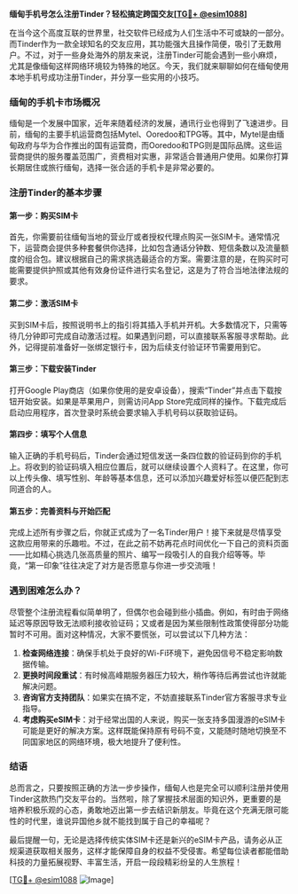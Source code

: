 **缅甸手机号怎么注册Tinder？轻松搞定跨国交友[[TG💪+ @esim1088](https://t.me/s/esim1088)]**

在当今这个高度互联的世界里，社交软件已经成为人们生活中不可或缺的一部分。而Tinder作为一款全球知名的交友应用，其功能强大且操作简便，吸引了无数用户。不过，对于一些身处海外的朋友来说，注册Tinder可能会遇到一些小麻烦，尤其是像缅甸这样网络环境较为特殊的地区。今天，我们就来聊聊如何在缅甸使用本地手机号成功注册Tinder，并分享一些实用的小技巧。

### 缅甸的手机卡市场概况

缅甸是一个发展中国家，近年来随着经济的发展，通讯行业也得到了飞速进步。目前，缅甸的主要手机运营商包括Mytel、Ooredoo和TPG等。其中，Mytel是由缅甸政府与华为合作推出的国有运营商，而Ooredoo和TPG则是国际品牌。这些运营商提供的服务覆盖范围广，资费相对实惠，非常适合普通用户使用。如果你打算长期居住或旅行缅甸，选择一张合适的手机卡是非常必要的。

### 注册Tinder的基本步骤

#### 第一步：购买SIM卡
首先，你需要前往缅甸当地的营业厅或者授权代理点购买一张SIM卡。通常情况下，运营商会提供多种套餐供你选择，比如包含通话分钟数、短信条数以及流量额度的组合包。建议根据自己的需求挑选最适合的方案。需要注意的是，在购买时可能需要提供护照或其他有效身份证件进行实名登记，这是为了符合当地法律法规的要求。

#### 第二步：激活SIM卡
买到SIM卡后，按照说明书上的指引将其插入手机并开机。大多数情况下，只需等待几分钟即可完成自动激活过程。如果遇到问题，可以直接联系客服寻求帮助。此外，记得提前准备好一张绑定银行卡，因为后续支付验证环节需要用到它。

#### 第三步：下载安装Tinder
打开Google Play商店（如果你使用的是安卓设备），搜索“Tinder”并点击下载按钮开始安装。如果是苹果用户，则需访问App Store完成同样的操作。下载完成后启动应用程序，首次登录时系统会要求输入手机号码以获取验证码。

#### 第四步：填写个人信息
输入正确的手机号码后，Tinder会通过短信发送一条四位数的验证码到你的手机上。将收到的验证码填入相应位置后，就可以继续设置个人资料了。在这里，你可以上传头像、填写性别、年龄等基本信息，还可以添加兴趣爱好标签以便匹配到志同道合的人。

#### 第五步：完善资料与开始匹配
完成上述所有步骤之后，你就正式成为了一名Tinder用户！接下来就是尽情享受这款应用带来的乐趣啦。不过，在此之前不妨再花点时间优化一下自己的资料页面——比如精心挑选几张高质量的照片、编写一段吸引人的自我介绍等等。毕竟，“第一印象”往往决定了对方是否愿意与你进一步交流哦！

### 遇到困难怎么办？

尽管整个注册流程看似简单明了，但偶尔也会碰到些小插曲。例如，有时由于网络延迟等原因导致无法顺利接收验证码；又或者是因为某些限制性政策使得部分功能暂时不可用。面对这种情况，大家不要慌张，可以尝试以下几种方法：

1. **检查网络连接**：确保手机处于良好的Wi-Fi环境下，避免因信号不稳定影响数据传输。
2. **更换时间段重试**：有时候高峰期服务器压力较大，稍作等待后再尝试也许就能解决问题。
3. **咨询官方支持团队**：如果实在搞不定，不妨直接联系Tinder官方客服寻求专业指导。
4. **考虑购买eSIM卡**：对于经常出国的人来说，购买一张支持多国漫游的eSIM卡可能是更好的解决方案。这样既能保持原有号码不变，又能随时随地切换至不同国家地区的网络环境，极大地提升了便利性。

### 结语

总而言之，只要按照正确的方法一步步操作，缅甸人也是完全可以顺利注册并使用Tinder这款热门交友平台的。当然啦，除了掌握技术层面的知识外，更重要的是培养积极乐观的心态，勇敢地迈出第一步去结识新朋友。毕竟在这个充满无限可能性的时代里，谁说异国他乡就不能找到属于自己的幸福呢？

最后提醒一句，无论是选择传统实体SIM卡还是新兴的eSIM卡产品，请务必从正规渠道获取相关服务，这样才能保障自身的权益不受侵害。希望每位读者都能借助科技的力量拓展视野、丰富生活，开启一段段精彩纷呈的人生旅程！

[[TG💪+ @esim1088](https://t.me/s/esim1088) ![Image](https://i.postimg.cc/4NQfJmqS/Snipaste-2025-05-13-00-14-12.png)]